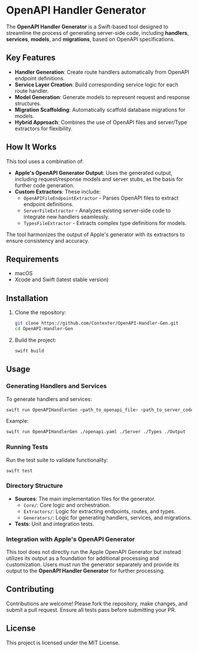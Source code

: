 # OpenAPI Handler Generator

The **OpenAPI Handler Generator** is a Swift-based tool designed to streamline the process of generating server-side code, including **handlers**, **services**, **models**, and **migrations**, based on OpenAPI specifications.

## Key Features

- **Handler Generation**: Create route handlers automatically from OpenAPI endpoint definitions.
- **Service Layer Creation**: Build corresponding service logic for each route handler.
- **Model Generation**: Generate models to represent request and response structures.
- **Migration Scaffolding**: Automatically scaffold database migrations for models.
- **Hybrid Approach**: Combines the use of OpenAPI files and server/Type extractors for flexibility.

## How It Works

This tool uses a combination of:
- **Apple's OpenAPI Generator Output**: Uses the generated output, including request/response models and server stubs, as the basis for further code generation.
- **Custom Extractors**: These include:
  - `OpenAPIFileEndpointExtractor` - Parses OpenAPI files to extract endpoint definitions.
  - `ServerFileExtractor` - Analyzes existing server-side code to integrate new handlers seamlessly.
  - `TypesFileExtractor` - Extracts complex type definitions for models.

The tool harmonizes the output of Apple's generator with its extractors to ensure consistency and accuracy.

## Requirements

- macOS
- Xcode and Swift (latest stable version)

## Installation

1. Clone the repository:
   ```bash
   git clone https://github.com/Contexter/OpenAPI-Handler-Gen.git
   cd OpenAPI-Handler-Gen
   ```
2. Build the project:
   ```bash
   swift build
   ```

## Usage

### Generating Handlers and Services

To generate handlers and services:
```bash
swift run OpenAPIHandlerGen <path_to_openapi_file> <path_to_server_code> <path_to_types_code> <output_path>
```

Example:
```bash
swift run OpenAPIHandlerGen ./openapi.yaml ./Server ./Types ./Output
```

### Running Tests

Run the test suite to validate functionality:
```bash
swift test
```

### Directory Structure

- **Sources**: The main implementation files for the generator.
  - `Core/`: Core logic and orchestration.
  - `Extractors/`: Logic for extracting endpoints, routes, and types.
  - `Generators/`: Logic for generating handlers, services, and migrations.
- **Tests**: Unit and integration tests.

### Integration with Apple's OpenAPI Generator

This tool does not directly run the Apple OpenAPI Generator but instead utilizes its output as a foundation for additional processing and customization. Users must run the generator separately and provide its output to the **OpenAPI Handler Generator** for further processing.

## Contributing

Contributions are welcome! Please fork the repository, make changes, and submit a pull request. Ensure all tests pass before submitting your PR.

## License

This project is licensed under the MIT License.


